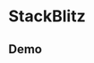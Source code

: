 # StackBlitz

## Demo

<StackBlitz id="vuepress-theme-hope" />

<StackBlitz id="vuepress-theme-hope" hideExplorer hideNavigation hidedevtools />
